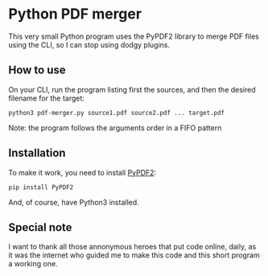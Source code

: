 # Python PDF merger

This very small Python program uses the PyPDF2 library to merge PDF files using the CLI, so I can stop using dodgy plugins.


## How to use

On your CLI, run the program listing first the sources, and then the desired filename for the target:

`python3 pdf-merger.py source1.pdf source2.pdf ... target.pdf`

Note: the program follows the arguments order in a FIFO pattern


## Installation
To make it work, you need to install [PyPDF2](
https://pypi.org/project/PyPDF2/):

`pip install PyPDF2`

And, of course, have Python3 installed.


## Special note
I want to thank all those annonymous heroes that put code online, daily, as it was the internet who guided me to make this code and this short program a working one.